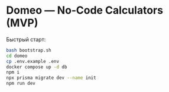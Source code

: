 # Domeo — No‑Code Calculators (MVP)

Быстрый старт:
```bash
bash bootstrap.sh
cd domeo
cp .env.example .env
docker compose up -d db
npm i
npx prisma migrate dev --name init
npm run dev
```
